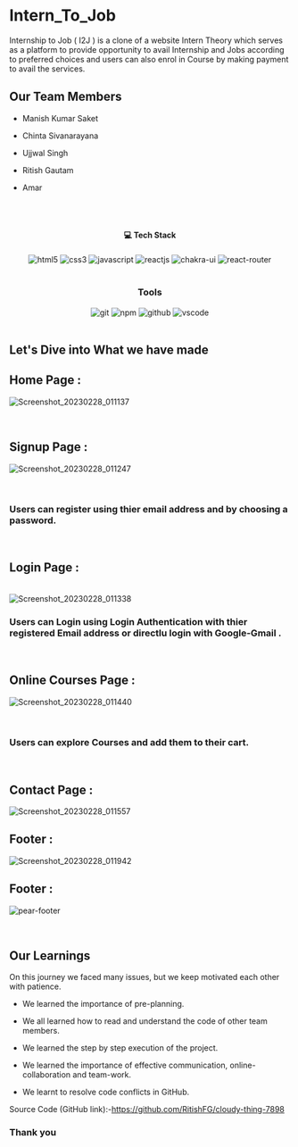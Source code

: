 # Intern_To_Job
Internship to Job ( I2J ) is a clone of a website Intern Theory which serves as a platform to provide opportunity to avail Internship and Jobs according to preferred choices and users can also enrol in Course by making payment to avail the services.

## Our Team Members
- Manish Kumar Saket 

- Chinta Sivanarayana

- Ujjwal Singh

- Ritish Gautam

- Amar
<br/>


<br/>
<h4 align="center">💻 Tech Stack</h4>
 <div align="center">
 <img src="https://img.shields.io/badge/html5-%23E34F26.svg?style=for-the-badge&logo=html5&logoColor=white" align="center" alt="html5">
 <img src = "https://img.shields.io/badge/css3-%231572B6.svg?style=for-the-badge&logo=css3&logoColor=white" align="center" alt="css3">
 <img src="https://img.shields.io/badge/javascript-%23323330.svg?style=for-the-badge&logo=javascript&logoColor=%23F7DF1E"  align="center" alt="javascript" />
 <img src="https://img.shields.io/badge/React-20232A?style=for-the-badge&logo=react&logoColor=61DAFB"  align="center" alt="reactjs" />
   <img src = "https://img.shields.io/badge/chakra ui-%234ED1C5.svg?style=for-the-badge&logo=chakraui&logoColor=white" align="center" alt="chakra-ui"/>
  <img src="https://img.shields.io/badge/React_Router-CA4245?style=for-the-badge&logo=react-router&logoColor=white"  align="center" alt="react-router" />
</div>
<br/>



<div align="center"><h3 align="center">Tools</h3> 
   <img src="https://img.shields.io/badge/netlify-%23000000.svg?style=for-the-badge&logo=netlify&logoColor=#00C7B7" align="center" alt="git"/>
  <img src = "https://img.shields.io/badge/NPM-%23000000.svg?style=for-the-badge&logo=npm&logoColor=white" align="center" alt="npm">
  <img src="https://img.shields.io/badge/GitHub-100000?style=for-the-badge&logo=github&logoColor=white"  align="center" alt="github"/>
   <img src="https://img.shields.io/badge/Visual%20Studio-5C2D91.svg?style=for-the-badge&logo=visual-studio&logoColor=white"  align="center" alt="vscode"/>
    
      
</div>
<br/>



## Let's Dive into What we have made

## Home Page :
![Screenshot_20230228_011137](https://user-images.githubusercontent.com/112061123/221786372-19311234-dd64-4717-8d82-180b68196d7a.png)

<br/>


## Signup Page :
![Screenshot_20230228_011247](https://user-images.githubusercontent.com/112061123/221786560-19e94dc1-ea58-48c1-8cb6-43cbee7b3bb4.png)

<br/>
<h3>Users can register using thier email address and by choosing a password.</h3>
<br/>


## Login Page :
<br/>![Screenshot_20230228_011338](https://user-images.githubusercontent.com/112061123/221786744-4cb98725-657c-4e3d-be3b-eaac62f8e70d.png)

<h3>Users can Login using Login Authentication with thier registered Email address or directlu login with Google-Gmail .</h3>
<br/>


## Online Courses Page :
![Screenshot_20230228_011440](https://user-images.githubusercontent.com/112061123/221786991-e9843280-1c37-4cf3-a80e-c38c27f0c787.png)

<br/>
<h3>Users can explore Courses and add them to their cart.</h3>
<br/>

## Contact Page :
![Screenshot_20230228_011557](https://user-images.githubusercontent.com/112061123/221787501-84ab31c5-ce66-4e56-b9e2-351a7e552318.png)

## Footer :
![Screenshot_20230228_011942](https://user-images.githubusercontent.com/112061123/221787936-fdbd5a18-3665-4a23-9fc7-9334d0651707.png)


## Footer :
![pear-footer](https://user-images.githubusercontent.com/57268357/214032857-a72a5471-30ba-4bf1-aaf2-f6abab3ec696.PNG)

<br/>

## Our Learnings
On this journey we faced many issues, but we keep motivated each other with patience. 

- We learned the importance of pre-planning.

- We all learned how to read and understand the code of other team members.

- We learned the step by step execution of the project.

- We learned the importance of effective communication, online-collaboration and team-work.

- We learnt to resolve code conflicts in GitHub.

Source Code (GitHub link):-https://github.com/RitishFG/cloudy-thing-7898


### Thank you


